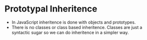 # Prototypal Inheritence

- In JavaScript inheritence is done with objects and prototypes.
- There is no classes or class based inheritence. Classes are just a syntactic sugar so we can do inheritence in a simpler way.

